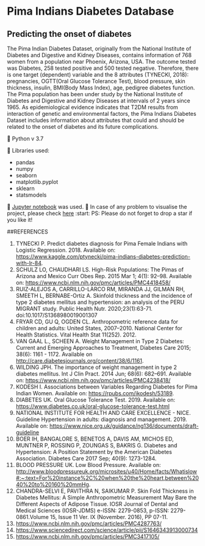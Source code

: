 # Pima Indians Diabetes Database
## Predicting the onset of diabetes

The Pima Indian Diabetes Dataset, originally from the National Institute of Diabetes and Digestive and Kidney Diseases, contains information of 768 women from a population near Phoenix, Arizona, USA. The outcome tested was Diabetes, 258 tested positive and 500 tested negative. Therefore, there is one target (dependent) variable and the 8 attributes (TYNECKI, 2018): pregnancies, OGTT(Oral Glucose Tolerance Test), blood pressure, skin thickness, insulin, BMI(Body Mass Index), age, pedigree diabetes function.
The Pima population has been under study by the National Institute of Diabetes and Digestive and Kidney Diseases at intervals of 2 years since 1965. As epidemiological evidence indicates that T2DM results from interaction of genetic and environmental factors, the Pima Indians Diabetes Dataset includes information about attributes that could and should be related to the onset of diabetes and its future complications.

:pushpin: Python v 3.7

:pushpin: Libraries used:
* pandas
* numpy
* seaborn
* matplotlib.pyplot
* sklearn
* statsmodels

:pushpin: [Jupyter notebook](https://jupyter.org/) was used. 
:bell: In case of any problem to visualise the project, please check [here](shorturl.at/hHLT4)
:start: PS: Please do not forget to drop a star if you like it!

##REFERENCES

1. TYNECKI P. Predict diabetes diagnosis for Pima Female Indians with Logistic Regression. 2018. Available on: https://www.kaggle.com/ptynecki/pima-indians-diabetes-prediction-with-lr-84.
2. SCHULZ LO, CHAUDHARI LS. High-Risk Populations: The Pimas of Arizona and Mexico Curr Obes Rep. 2015 Mar 1; 4(1): 92–98. Available on: https://www.ncbi.nlm.nih.gov/pmc/articles/PMC4418458/
3. RUIZ-ALEJOS A, CARRILLO-LARCO RM, MIRANDA JJ, GILMAN RH, SMEETH L, BERNABE-Ortiz A. Skinfold thickness and the incidence of type 2 diabetes mellitus and hypertension: an analysis of the PERU MIGRANT study. Public Health Nutr. 2020;23(1):63-71. doi:10.1017/S1368980019001307
4. FRYAR CD, GU Q, OGDEN CL. Anthropometric reference data for children and adults: United States, 2007–2010. National Center for Health Statistics. Vital Health Stat 11(252). 2012.
5. VAN GAAL L., SCHEEN A. Weight Management in Type 2 Diabetes: Current and Emerging Approaches to Treatment, Diabetes Care 2015; 38(6): 1161 - 1172. Available on http://care.diabetesjournals.org/content/38/6/1161.
6. WILDING JPH. The importance of weight management in type 2 diabetes mellitus. Int J Clin Pract. 2014 Jun; 68(6): 682–691. Available on: https://www.ncbi.nlm.nih.gov/pmc/articles/PMC4238418/
7. KODESH I. Associations between Variables Regarding Diabetes for Pima Indian Women. Available on: https://rpubs.com/ikodesh/53189.
8. DIABETES UK. Oral Glucose Tolerance Test. 2019. Available on: https://www.diabetes.co.uk/oral-glucose-tolerance-test.html
9. NATIONAL INSTITUTE FOR HEALTH AND CARE EXCELLENCE - NICE. Guideline Hypertension in adults: diagnosis and management. 2019. Available on: https://www.nice.org.uk/guidance/ng136/documents/draft-guideline
10. BOER IH, BANGALORE S, BENETOS A, DAVIS AM, MICHOS ED, MUNTNER P, ROSSING P, ZOUNGAS S, BAKRIS G. Diabetes and Hypertension: A Position Statement by the American Diabetes Association. Diabetes Care 2017 Sep; 40(9): 1273-1284.
11. BLOOD PRESSURE UK. Low Blood Pressure. Available on: http://www.bloodpressureuk.org/microsites/u40/Home/facts/Whatislow#:~:text=For%20instance%2C%20when%20the%20heart,between%2040%20to%20160%20mmHg.
12. CHANDRA-SELVI E, PAVITHRA N, SAIKUMAR P. Skin Fold Thickness in Diabetes Mellitus: A Simple Anthropometric Measurement May Bare the Different Aspects of Adipose Tissue. IOSR Journal of Dental and Medical Sciences (IOSR-JDMS) e-ISSN: 2279-0853, p-ISSN: 2279-0861.Volume 15, Issue 11 Ver. IX (November. 2016), PP 07-11.
13. https://www.ncbi.nlm.nih.gov/pmc/articles/PMC4287763/
14. https://www.sciencedirect.com/science/article/pii/S1646343913000734
15. https://www.ncbi.nlm.nih.gov/pmc/articles/PMC3417105/


